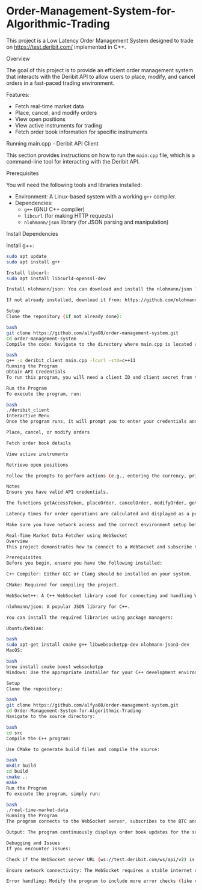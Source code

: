 # Order-Management-System-for-Algorithmic-Trading

This project is a Low Latency Order Management System designed to trade on https://test.deribit.com/ implemented in C++.

Overview

The goal of this project is to provide an efficient order management system that interacts with the Deribit API to allow users to place, modify, and cancel orders in a fast-paced trading environment.

 Features:

- Fetch real-time market data
- Place, cancel, and modify orders
- View open positions
- View active instruments for trading
- Fetch order book information for specific instruments

Running main.cpp - Deribit API Client

This section provides instructions on how to run the `main.cpp` file, which is a command-line tool for interacting with the Deribit API.

 Prerequisites

You will need the following tools and libraries installed:

- Environment: A Linux-based system with a working `g++` compiler.
- Dependencies:
  - `g++` (GNU C++ compiler)
  - `libcurl` (for making HTTP requests)
  - `nlohmann/json` library (for JSON parsing and manipulation)

 Install Dependencies

Install g++:
```bash
sudo apt update
sudo apt install g++

Install libcurl:
sudo apt install libcurl4-openssl-dev

Install nlohmann/json: You can download and install the nlohmann/json library manually from its GitHub repository or use a package manager if available. Alternatively, you can place the nlohmann/json header file directly in the appropriate include path.

If not already installed, download it from: https://github.com/nlohmann/json.

Setup
Clone the repository (if not already done):

bash
git clone https://github.com/alfya08/order-management-system.git
cd order-management-system
Compile the code: Navigate to the directory where main.cpp is located and compile it using g++:

bash
g++ -o deribit_client main.cpp -lcurl -std=c++11
Running the Program
Obtain API Credentials
To run this program, you will need a client ID and client secret from the Deribit API. Sign up for an API key on the Deribit website and retrieve your credentials.

Run the Program
To execute the program, run:

bash
./deribit_client
Interactive Menu
Once the program runs, it will prompt you to enter your credentials and display an interactive menu where you can choose from the following options:

Place, cancel, or modify orders

Fetch order book details

View active instruments

Retrieve open positions

Follow the prompts to perform actions (e.g., entering the currency, price, amount, instrument, etc.). Type 7 to exit the program.

Notes
Ensure you have valid API credentials.

The functions getAccessToken, placeOrder, cancelOrder, modifyOrder, getOrderBook, and getOpenPositions handle various API requests.

Latency times for order operations are calculated and displayed as a performance measure.

Make sure you have network access and the correct environment setup before running the program.

Real-Time Market Data Fetcher using WebSocket
Overview
This project demonstrates how to connect to a WebSocket and subscribe to order book updates for BTC and ETH perpetual contracts from Deribit. The data is parsed and displayed in real-time using the websocketpp library and nlohmann/json for JSON parsing.

Prerequisites
Before you begin, ensure you have the following installed:

C++ Compiler: Either GCC or Clang should be installed on your system.

CMake: Required for compiling the project.

WebSocket++: A C++ WebSocket library used for connecting and handling WebSocket messages.

nlohmann/json: A popular JSON library for C++.

You can install the required libraries using package managers:

Ubuntu/Debian:

bash
sudo apt-get install cmake g++ libwebsocketpp-dev nlohmann-json3-dev
MacOS:

bash
brew install cmake boost websocketpp
Windows: Use the appropriate installer for your C++ development environment or the vcpkg tool.

Setup
Clone the repository:

bash
git clone https://github.com/alfya08/order-management-system.git
cd Order-Management-System-for-Algorithmic-Trading
Navigate to the source directory:

bash
cd src
Compile the C++ program:

Use CMake to generate build files and compile the source:

bash
mkdir build
cd build
cmake ..
make
Run the Program
To execute the program, simply run:

bash
./real-time-market-data
Running the Program
The program connects to the WebSocket server, subscribes to the BTC and ETH perpetual book channels, and listens for incoming updates. It prints the order book data in real-time to the console.

Output: The program continuously displays order book updates for the subscribed channels. The output format includes the channel name and the order book data formatted as a JSON string for readability.

Debugging and Issues
If you encounter issues:

Check if the WebSocket server URL (ws://test.deribit.com/ws/api/v2) is still valid. It might change over time.

Ensure network connectivity: The WebSocket requires a stable internet connection.

Error handling: Modify the program to include more error checks (like connection issues, JSON parsing failures, etc.).